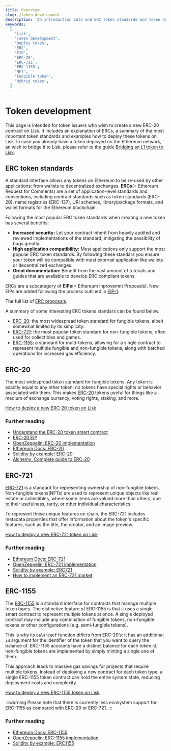 ```yaml
---
title: Overview
slug: /token-development
description: 'An introduction into and ERC token standards and token development on Lisk.'
keywords:
  [
    'Lisk',
    'Token development',
    'Deploy token',
    'ERC',
    'EIP',
    'ERC-20',
    'ERC-721',
    'ERC-1155',
    'NFT',
    'Fungible token',
    'Hybrid token',
  ]
---
```


# Token development
This page is intended for token issuers who wish to create a new ERC-20 contract on Lisk.
It includes an explanation of ERCs, a summary of the most important token standards and examples how to deploy these tokens on Lisk.
In case you already have a token deployed on the Ethereum network, an wish to bridge it to Lisk, please refer to the guide [Bridging an L1 token to Lisk](../add-token-to-lisk/index.md).

## ERC token standards

A standard interface allows any tokens on Ethereum to be re-used by other applications: from wallets to decentralized exchanges.
**ERCs**(= Ethereum Request for Comments) are a set of application-level standards and conventions, including contract standards such as token standards (ERC-20), name registries (ERC-137), URI schemes, library/package formats, and wallet formats for the Ethereum blockchain.

Following the most popular ERC token standards when creating a new token has several benefits:

- **Increased security:** Let your contract inherit from heavily audited and reviewed implementations of the standard, mitigating the possibility of bugs greatly.
- **High application compatibility:** Most applications only support the most popular ERC token standards. By following these standars you ensure your token will be compatible with most external application like wallets or decentralized exchanges.
- **Great documentation:** Benefit from the vast amount of tutorials and guides that are available to develop ERC compliant tokens.

ERCs are a subcategory of **EIPs**(= Ethereum Inprovemnt Proposals).
New EIPs are added following the process outlined in [EIP-1](https://eips.ethereum.org/EIPS/eip-1).

The full list of [ERC proposals](https://eips.ethereum.org/erc).

A summary of some interesting ERC tokens standars can be found below.

- [ERC-20](#erc-20): the most widespread token standard for fungible tokens, albeit somewhat limited by its simplicity.
- [ERC-721](#erc-721): the most popular token standard for non-fungible tokens, often used for collectibles and games.
- [ERC-1155](#erc-1155): a standard for multi-tokens, allowing for a single contract to represent multiple fungible and non-fungible tokens, along with batched operations for increased gas efficiency.

## ERC-20
The most widespread token standard for fungible tokens.
Any token is exactly equal to any other token; no tokens have special rights or behavior associated with them.
This makes [ERC-20](https://eips.ethereum.org/EIPS/eip-20) tokens useful for things like a medium of exchange currency, voting rights, staking, and more.

[How to deploy a new ERC-20 token on Lisk](deploy-erc-20.md)

### Further reading
- [Understand the ERC-20 token smart contract](https://ethereum.org/en/developers/tutorials/understand-the-erc-20-token-smart-contract/)
- [ERC-20 EIP](https://eips.ethereum.org/EIPS/eip-20)
- [OpenZeppelin: ERC-20 implementation](https://github.com/OpenZeppelin/openzeppelin-contracts/blob/master/contracts/token/ERC20/ERC20.sol)
- [Ethereum Docs: ERC-20](https://ethereum.org/en/developers/docs/standards/tokens/erc-20/)
- [Solidity by example: ERC-20](https://solidity-by-example.org/app/erc20/)
- [Alchemy: Complete guide to ERC-20](https://www.alchemy.com/overviews/erc20-solidity)

## ERC-721
[ERC-721](https://eips.ethereum.org/EIPS/eip-721) is a standard for representing ownership of non-fungible tokens.
Non-fungible tokens(NFTs) are used to represent unique objects like real estate or collectibles, where some items are valued more than others, due to their usefulness, rarity, or other individual characteristics.

To represent these unique features on chain, the ERC-721 includes metadata properties that offer information about the token's specific features, such as the title, the creator, and an image preview.

[How to deploy a new ERC-721 token on Lisk](deploy-erc-721.md)

### Further reading
- [Ethereum Docs: ERC-721](https://ethereum.org/en/developers/docs/standards/tokens/erc-721/)
- [OpenZeppelin: ERC-721 implementation](https://github.com/OpenZeppelin/openzeppelin-contracts/blob/master/contracts/token/ERC721/ERC721.sol)
- [Solidity by example: ERC721](https://solidity-by-example.org/app/erc721/)
- [How to implement an ERC-721 market](https://ethereum.org/en/developers/tutorials/how-to-implement-an-erc721-market/)

## ERC-1155
The [ERC-1155](https://eips.ethereum.org/EIPS/eip-1155) is a standard interface for contracts that manage multiple token types.
The distinctive feature of ERC-1155 is that it uses a single smart contract to represent multiple tokens at once.
A single deployed contract may include any combination of fungible tokens, non-fungible tokens or other configurations (e.g. semi-fungible tokens).

This is why its `balanceOf` function differs from ERC-20’s: 
it has an additional `id` argument for the identifier of the token that you want to query the balance of.
ERC-1155 accounts have a distinct balance for each token id; non-fungible tokens are implemented by simply minting a single one of them.

This approach leads to massive gas savings for projects that require multiple tokens.
Instead of deploying a new contract for each token type, a single ERC-1155 token contract can hold the entire system state, reducing deployment costs and complexity.

[How to deploy a new ERC-1155 token on Lisk](deploy-erc-1155.md)

:::warning
Please note that there is currently less ecosystem support for ERC-1155 as compared with ERC-20 or ERC-721.
:::

### Further reading
- [Ethereum Docs: ERC-1155](https://ethereum.org/en/developers/docs/standards/tokens/erc-1155/)
- [OpenZeppelin: ERC-1155 implementation](https://github.com/OpenZeppelin/openzeppelin-contracts/blob/master/contracts/token/ERC1155/ERC1155.sol)
- [Solidity by example: ERC1155](https://solidity-by-example.org/app/erc1155/)